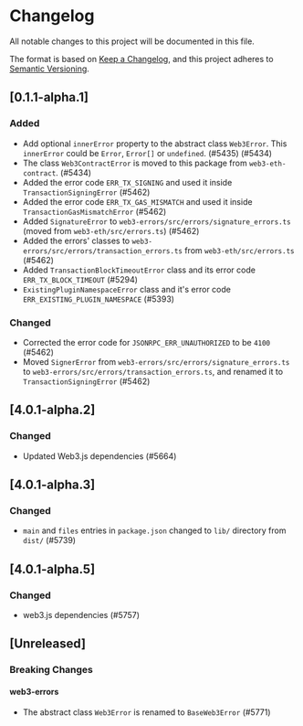 # Changelog

All notable changes to this project will be documented in this file.

The format is based on [Keep a Changelog](https://keepachangelog.com/en/1.0.0/),
and this project adheres to [Semantic Versioning](https://semver.org/spec/v2.0.0.html).

<!-- EXAMPLE

## [1.0.0]

### Added

- I've added feature XY (#1000)

### Changed

- I've cleaned up XY (#1000)

### Deprecated

- I've deprecated XY (#1000)

### Removed

- I've removed XY (#1000)

### Fixed

- I've fixed XY (#1000)

### Security

- I've improved the security in XY (#1000)

-->

## [0.1.1-alpha.1]

### Added

-   Add optional `innerError` property to the abstract class `Web3Error`. This `innerError` could be `Error`, `Error[]` or `undefined`. (#5435) (#5434)
-   The class `Web3ContractError` is moved to this package from `web3-eth-contract`. (#5434)
-   Added the error code `ERR_TX_SIGNING` and used it inside `TransactionSigningError` (#5462)
-   Added the error code `ERR_TX_GAS_MISMATCH` and used it inside `TransactionGasMismatchError` (#5462)
-   Added `SignatureError` to `web3-errors/src/errors/signature_errors.ts` (moved from `web3-eth/src/errors.ts`) (#5462)
-   Added the errors' classes to `web3-errors/src/errors/transaction_errors.ts` from `web3-eth/src/errors.ts` (#5462)
-   Added `TransactionBlockTimeoutError` class and its error code `ERR_TX_BLOCK_TIMEOUT` (#5294)
-   `ExistingPluginNamespaceError` class and it's error code `ERR_EXISTING_PLUGIN_NAMESPACE` (#5393)

### Changed

-   Corrected the error code for `JSONRPC_ERR_UNAUTHORIZED` to be `4100` (#5462)
-   Moved `SignerError` from `web3-errors/src/errors/signature_errors.ts` to `web3-errors/src/errors/transaction_errors.ts`, and renamed it to `TransactionSigningError` (#5462)

## [4.0.1-alpha.2]

### Changed

-   Updated Web3.js dependencies (#5664)

## [4.0.1-alpha.3]

### Changed

-   `main` and `files` entries in `package.json` changed to `lib/` directory from `dist/` (#5739)

## [4.0.1-alpha.5]

### Changed

-   web3.js dependencies (#5757)

## [Unreleased]

### Breaking Changes

#### web3-errors

-   The abstract class `Web3Error` is renamed to `BaseWeb3Error` (#5771)
